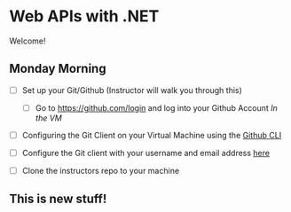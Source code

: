 # Web APIs with .NET

Welcome! 

## Monday Morning

- [ ] Set up your Git/Github (Instructor will walk you through this)
    - [ ] Go to https://github.com/login and log into your Github Account *In the VM*

- [ ] Configuring the Git Client on your Virtual Machine using the [Github CLI](https://cli.github.com/)

- [ ] Configure the Git client with your username and email address [here](./.git/config)

- [ ] Clone the instructors repo to your machine



## This is new stuff!
